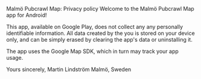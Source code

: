 Malmö Pubcrawl Map: Privacy policy
Welcome to the Malmö Pubcrawl Map app for Android!

This app, available on Google Play, does not collect any any personally identifiable information. All data created by the you is stored on your device only, and can be simply erased by clearing the app's data or uninstalling it.

The app uses the Google Map SDK, which in turn may track your app usage.

Yours sincerely,
Martin Lindström
Malmö, Sweden
